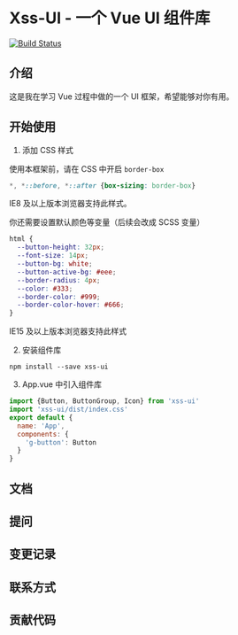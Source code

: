 # Xss-UI - 一个 Vue UI 组件库

[![Build Status](https://travis-ci.org/bycgxss/xss-ui.svg?branch=master)](https://travis-ci.org/bycgxss/xss-ui)

## 介绍

这是我在学习 Vue 过程中做的一个 UI 框架，希望能够对你有用。

## 开始使用

1. 添加 CSS 样式

使用本框架前，请在 CSS 中开启 `border-box` 

```css
*, *::before, *::after {box-sizing: border-box}
```
    
IE8 及以上版本浏览器支持此样式。
    
你还需要设置默认颜色等变量（后续会改成 SCSS 变量）
    
```css
html {
  --button-height: 32px;
  --font-size: 14px;
  --button-bg: white;
  --button-active-bg: #eee;
  --border-radius: 4px;
  --color: #333;
  --border-color: #999;
  --border-color-hover: #666;
}
```
    
IE15 及以上版本浏览器支持此样式

2. 安装组件库

```shell script
npm install --save xss-ui
```

3. App.vue 中引入组件库
```javascript
import {Button, ButtonGroup, Icon} from 'xss-ui'
import 'xss-ui/dist/index.css'
export default {
  name: 'App',
  components: {
    'g-button': Button
  }
}
```

## 文档

## 提问

## 变更记录

## 联系方式

## 贡献代码